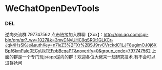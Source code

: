 # WeChatOpenDevTools

### DEL 
逆向交流群 797747562
点击链接加入群聊【Xxx】：http://qm.qq.com/cgi-bin/qm/qr?_wv=1027&k=3mvDNyUHC9qSR0t1GLKCr-Jqk4HsSKJe&authKey=n7leZ3%2FXr%2BSJ9rvCVrckdC1LJF8ugimOJ0j6XBpf6kmPale0ECyUkTEFpbBcqaPT&noverify=0&group_code=797747562
上面的群是一个专门玩js/app逆向的群！欢迎各位大佬来一起研究技术.有不会可以进群抢问


